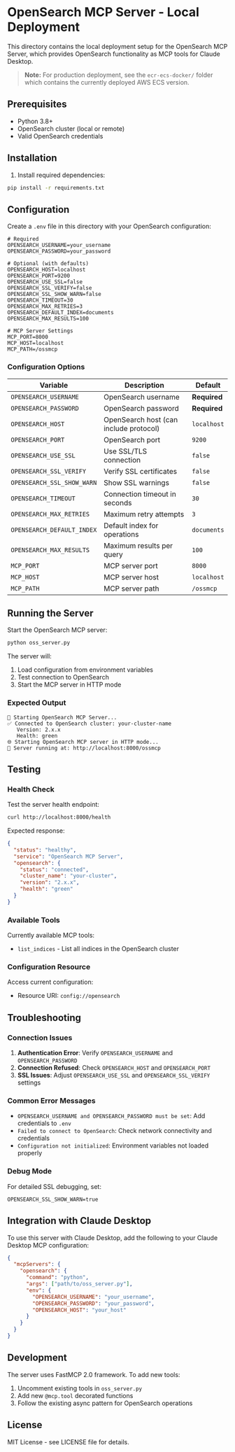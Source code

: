 # OpenSearch MCP Server - Local Deployment

This directory contains the local deployment setup for the OpenSearch MCP Server, which provides OpenSearch functionality as MCP tools for Claude Desktop.

> **Note:** For production deployment, see the `ecr-ecs-docker/` folder which contains the currently deployed AWS ECS version.

## Prerequisites

- Python 3.8+
- OpenSearch cluster (local or remote)
- Valid OpenSearch credentials

## Installation

1. Install required dependencies:
```bash
pip install -r requirements.txt
```

## Configuration

Create a `.env` file in this directory with your OpenSearch configuration:

```env
# Required
OPENSEARCH_USERNAME=your_username
OPENSEARCH_PASSWORD=your_password

# Optional (with defaults)
OPENSEARCH_HOST=localhost
OPENSEARCH_PORT=9200
OPENSEARCH_USE_SSL=false
OPENSEARCH_SSL_VERIFY=false
OPENSEARCH_SSL_SHOW_WARN=false
OPENSEARCH_TIMEOUT=30
OPENSEARCH_MAX_RETRIES=3
OPENSEARCH_DEFAULT_INDEX=documents
OPENSEARCH_MAX_RESULTS=100

# MCP Server Settings
MCP_PORT=8000
MCP_HOST=localhost
MCP_PATH=/ossmcp
```

### Configuration Options

| Variable | Description | Default |
|----------|-------------|---------|
| `OPENSEARCH_USERNAME` | OpenSearch username | **Required** |
| `OPENSEARCH_PASSWORD` | OpenSearch password | **Required** |
| `OPENSEARCH_HOST` | OpenSearch host (can include protocol) | `localhost` |
| `OPENSEARCH_PORT` | OpenSearch port | `9200` |
| `OPENSEARCH_USE_SSL` | Use SSL/TLS connection | `false` |
| `OPENSEARCH_SSL_VERIFY` | Verify SSL certificates | `false` |
| `OPENSEARCH_SSL_SHOW_WARN` | Show SSL warnings | `false` |
| `OPENSEARCH_TIMEOUT` | Connection timeout in seconds | `30` |
| `OPENSEARCH_MAX_RETRIES` | Maximum retry attempts | `3` |
| `OPENSEARCH_DEFAULT_INDEX` | Default index for operations | `documents` |
| `OPENSEARCH_MAX_RESULTS` | Maximum results per query | `100` |
| `MCP_PORT` | MCP server port | `8000` |
| `MCP_HOST` | MCP server host | `localhost` |
| `MCP_PATH` | MCP server path | `/ossmcp` |

## Running the Server

Start the OpenSearch MCP server:

```bash
python oss_server.py
```

The server will:
1. Load configuration from environment variables
2. Test connection to OpenSearch
3. Start the MCP server in HTTP mode

### Expected Output

```
🚀 Starting OpenSearch MCP Server...
✅ Connected to OpenSearch cluster: your-cluster-name
   Version: 2.x.x
   Health: green
🌐 Starting OpenSearch MCP server in HTTP mode...
📍 Server running at: http://localhost:8000/ossmcp
```

## Testing

### Health Check

Test the server health endpoint:

```bash
curl http://localhost:8000/health
```

Expected response:
```json
{
  "status": "healthy",
  "service": "OpenSearch MCP Server",
  "opensearch": {
    "status": "connected",
    "cluster_name": "your-cluster",
    "version": "2.x.x",
    "health": "green"
  }
}
```

### Available Tools

Currently available MCP tools:
- `list_indices` - List all indices in the OpenSearch cluster

### Configuration Resource

Access current configuration:
- Resource URI: `config://opensearch`

## Troubleshooting

### Connection Issues

1. **Authentication Error**: Verify `OPENSEARCH_USERNAME` and `OPENSEARCH_PASSWORD`
2. **Connection Refused**: Check `OPENSEARCH_HOST` and `OPENSEARCH_PORT`
3. **SSL Issues**: Adjust `OPENSEARCH_USE_SSL` and `OPENSEARCH_SSL_VERIFY` settings

### Common Error Messages

- `OPENSEARCH_USERNAME and OPENSEARCH_PASSWORD must be set`: Add credentials to `.env`
- `Failed to connect to OpenSearch`: Check network connectivity and credentials
- `Configuration not initialized`: Environment variables not loaded properly

### Debug Mode

For detailed SSL debugging, set:
```env
OPENSEARCH_SSL_SHOW_WARN=true
```

## Integration with Claude Desktop

To use this server with Claude Desktop, add the following to your Claude Desktop MCP configuration:

```json
{
  "mcpServers": {
    "opensearch": {
      "command": "python",
      "args": ["path/to/oss_server.py"],
      "env": {
        "OPENSEARCH_USERNAME": "your_username",
        "OPENSEARCH_PASSWORD": "your_password",
        "OPENSEARCH_HOST": "your_host"
      }
    }
  }
}
```

## Development

The server uses FastMCP 2.0 framework. To add new tools:

1. Uncomment existing tools in `oss_server.py`
2. Add new `@mcp.tool` decorated functions
3. Follow the existing async pattern for OpenSearch operations

## License

MIT License - see LICENSE file for details.